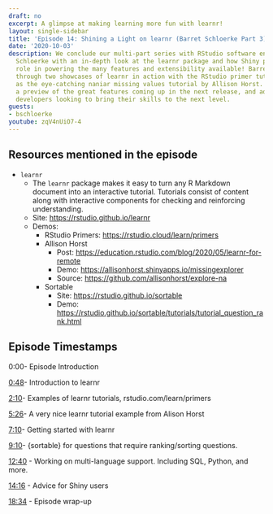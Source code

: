 ```yaml
---
draft: no
excerpt: A glimpse at making learning more fun with learnr!
layout: single-sidebar
title: 'Episode 14: Shining a Light on learnr (Barret Schloerke Part 3)'
date: '2020-10-03'
description: We conclude our multi-part series with RStudio software engineer Barret
  Schloerke with an in-depth look at the learnr package and how Shiny plays a huge
  role in powering the many features and extensibility available! Barret walks us
  through two showcases of learnr in action with the RStudio primer tutorials as well
  as the eye-catching naniar missing values tutorial by Allison Horst.  Plus we get
  a preview of the great features coming up in the next release, and advice for Shiny
  developers looking to bring their skills to the next level.
guests: 
- bschloerke
youtube: zqV4nUiO7-4
---
```


## Resources mentioned in the episode

* `learnr`
  * The `learnr` package makes it easy to turn any R Markdown document into an interactive tutorial. Tutorials consist of content along with interactive components for checking and reinforcing understanding.
  * Site: <https://rstudio.github.io/learnr>
  * Demos:
    * RStudio Primers: <https://rstudio.cloud/learn/primers>
    * Allison Horst
      * Post: <https://education.rstudio.com/blog/2020/05/learnr-for-remote>
      * Demo: <https://allisonhorst.shinyapps.io/missingexplorer>
      * Source: <https://github.com/allisonhorst/explore-na>
    * Sortable
      * Site: <https://rstudio.github.io/sortable>
      * Demo: <https://rstudio.github.io/sortable/tutorials/tutorial_question_rank.html>

## Episode Timestamps

0:00- Episode Introduction

[0:48](https://www.youtube.com/watch?v=zqV4nUiO7-4&t=0m48s)- Introduction to learnr

[2:10](https://www.youtube.com/watch?v=zqV4nUiO7-4&t=2m10s)- Examples of learnr tutorials, rstudio.com/learn/primers

[5:26](https://www.youtube.com/watch?v=zqV4nUiO7-4&t=5m26s)- A very nice learnr tutorial example from Alison Horst

[7:10](https://www.youtube.com/watch?v=zqV4nUiO7-4&t=7m10s)- Getting started with learnr

[9:10](https://www.youtube.com/watch?v=zqV4nUiO7-4&t=9m10s)- {sortable} for questions that require ranking/sorting questions.

[12:40](https://www.youtube.com/watch?v=zqV4nUiO7-4&t=12m40s) - Working on multi-language support. Including SQL, Python, and more.

[14:16](https://www.youtube.com/watch?v=zqV4nUiO7-4&t=14m16s) - Advice for Shiny users

[18:34](https://www.youtube.com/watch?v=zqV4nUiO7-4&t=18m34s) - Episode wrap-up
